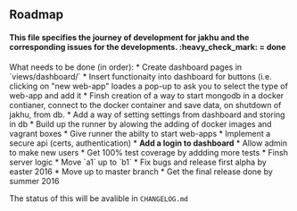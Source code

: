 ## Roadmap
<h4>This file specifies the journey of development for jakhu and the corresponding issues for the developments. :heavy_check_mark: = done</h4>
What needs to be done (in order):
* Create dashboard pages in `views/dashboard/`
* Insert functionaity into dashboard for buttons (i.e. clicking on "new web-app" loades a pop-up to ask you to select the type of web-app and add it
* Finsh creation of a way to start mongodb in a docker contianer, connect to the docker container and save data, on shutdown of jakhu, from db.
* Add a way of setting settings from dashboard and storing in db
* Build up the runner by alowing the adding of docker images and vagrant boxes
* Give runner the abilty to start web-apps
* Implement a secure api (certs, authentication)
* <b>Add a login to dashboard</b>
* Allow admin to make new users
* Get 100% test coverage by addding more tests
* Finsh server logic
* Move `a1` up to `b1`
* Fix bugs and release first alpha by easter 2016
* Move up to master branch
* Get the final release done by summer 2016

The status of this will be avalible in `CHANGELOG.md`
